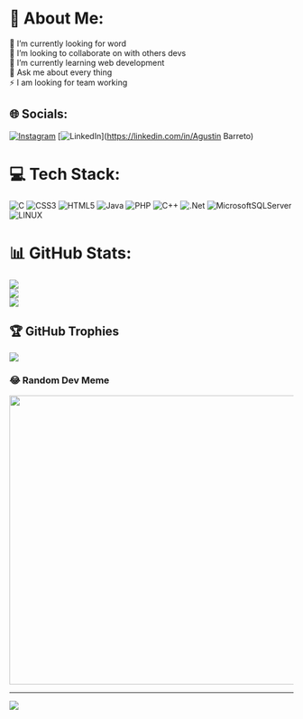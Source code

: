 # 💫 About Me:
🔭 I’m currently looking for word<br>👯 I’m looking to collaborate on with others devs<br>🌱 I’m currently learning web development <br>💬 Ask me about every thing<br>⚡ I am looking for team working


## 🌐 Socials:
[![Instagram](https://img.shields.io/badge/Instagram-%23E4405F.svg?logo=Instagram&logoColor=white)](https://instagram.com/agustin_barreto_) [![LinkedIn](https://img.shields.io/badge/LinkedIn-%230077B5.svg?logo=linkedin&logoColor=white)](https://linkedin.com/in/Agustin Barreto) 

# 💻 Tech Stack:
![C](https://img.shields.io/badge/c-%2300599C.svg?style=for-the-badge&logo=c&logoColor=white) ![CSS3](https://img.shields.io/badge/css3-%231572B6.svg?style=for-the-badge&logo=css3&logoColor=white) ![HTML5](https://img.shields.io/badge/html5-%23E34F26.svg?style=for-the-badge&logo=html5&logoColor=white) ![Java](https://img.shields.io/badge/java-%23ED8B00.svg?style=for-the-badge&logo=java&logoColor=white) ![PHP](https://img.shields.io/badge/php-%23777BB4.svg?style=for-the-badge&logo=php&logoColor=white) ![C++](https://img.shields.io/badge/c++-%2300599C.svg?style=for-the-badge&logo=c%2B%2B&logoColor=white) ![.Net](https://img.shields.io/badge/.NET-5C2D91?style=for-the-badge&logo=.net&logoColor=white) ![MicrosoftSQLServer](https://img.shields.io/badge/Microsoft%20SQL%20Sever-CC2927?style=for-the-badge&logo=microsoft%20sql%20server&logoColor=white) ![LINUX](https://img.shields.io/badge/Linux-FCC624?style=for-the-badge&logo=linux&logoColor=black)
# 📊 GitHub Stats:
![](https://github-readme-stats.vercel.app/api?username=agustin200208&theme=gruvbox&hide_border=false&include_all_commits=false&count_private=false)<br/>
![](https://github-readme-streak-stats.herokuapp.com/?user=agustin200208&theme=gruvbox&hide_border=false)<br/>
![](https://github-readme-stats.vercel.app/api/top-langs/?username=agustin200208&theme=gruvbox&hide_border=false&include_all_commits=false&count_private=false&layout=compact)

## 🏆 GitHub Trophies
![](https://github-profile-trophy.vercel.app/?username=agustin200208&theme=radical&no-frame=false&no-bg=true&margin-w=4)

### 😂 Random Dev Meme
<img src="https://rm.up.railway.app/" width="512px"/>

---
[![](https://visitcount.itsvg.in/api?id=agustin200208&icon=0&color=0)](https://visitcount.itsvg.in)

<!-- Proudly created with GPRM ( https://gprm.itsvg.in ) -->
